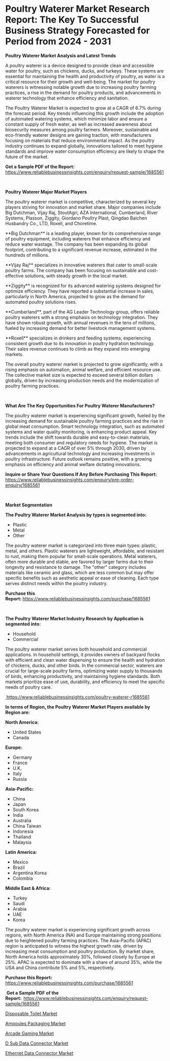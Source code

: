 <p><h1>Poultry Waterer Market Research Report: The Key To Successful Business Strategy Forecasted for Period from 2024 - 2031</h1></p><p><strong>Poultry Waterer Market Analysis and Latest Trends</strong></p>
<p><p>A poultry waterer is a device designed to provide clean and accessible water for poultry, such as chickens, ducks, and turkeys. These systems are essential for maintaining the health and productivity of poultry, as water is a critical resource for their growth and well-being. The market for poultry waterers is witnessing notable growth due to increasing poultry farming practices, a rise in the demand for poultry products, and advancements in waterer technology that enhance efficiency and sanitation.</p><p>The Poultry Waterer Market is expected to grow at a CAGR of 6.7% during the forecast period. Key trends influencing this growth include the adoption of automated watering systems, which minimize labor and ensure a constant supply of fresh water, as well as increased awareness about biosecurity measures among poultry farmers. Moreover, sustainable and eco-friendly waterer designs are gaining traction, with manufacturers focusing on materials that reduce environmental impact. As the poultry industry continues to expand globally, innovations tailored to meet hygiene standards and improve water consumption efficiency are likely to shape the future of the market.</p></p>
<p><strong>Get a Sample PDF of the Report:&nbsp;</strong> <a href="https://www.reliablebusinessinsights.com/enquiry/request-sample/1685561?utm_campaign=1135&utm_medium=2&utm_source=Github&utm_content=ia&utm_term=06102024&utm_id=poultry-waterer">https://www.reliablebusinessinsights.com/enquiry/request-sample/1685561</a></p>
<p>&nbsp;</p>
<p><strong>Poultry Waterer Major Market Players</strong></p>
<p><p>The poultry waterer market is competitive, characterized by several key players striving for innovation and market share. Major companies include Big Dutchman, Vijay Raj, StoutAgri, AZA International, Cumberland, River Systems, Plasson, Ziggity, Giordano Poultry Plast, Qingdao Baichen Husbandry Co., LTD, Roxell, and Choretime.</p><p>**Big Dutchman** is a leading player, known for its comprehensive range of poultry equipment, including waterers that enhance efficiency and reduce water wastage. The company has been expanding its global footprint, contributing to a significant revenue increase, estimated in the hundreds of millions.</p><p>**Vijay Raj** specializes in innovative waterers that cater to small-scale poultry farms. The company has been focusing on sustainable and cost-effective solutions, with steady growth in the local market.</p><p>**Ziggity** is recognized for its advanced watering systems designed for optimize efficiency. They have reported a substantial increase in sales, particularly in North America, projected to grow as the demand for automated poultry solutions rises.</p><p>**Cumberland**, part of the AG Leader Technology group, offers reliable poultry waterers with a strong emphasis on technology integration. They have shown robust growth, with annual revenues in the tens of millions, fueled by increasing demand for better livestock management systems. </p><p>**Roxell** specializes in drinkers and feeding systems, experiencing consistent growth due to its innovation in poultry hydration technology. Their sales revenue continues to climb as they expand into emerging markets.</p><p>The overall poultry waterer market is projected to grow significantly, with a rising emphasis on automation, animal welfare, and efficient resource use. The collective market size is expected to exceed several billion dollars globally, driven by increasing production needs and the modernization of poultry farming practices.</p></p>
<p>&nbsp;</p>
<p><strong>What Are The Key Opportunities For Poultry Waterer Manufacturers?</strong></p>
<p><p>The poultry waterer market is experiencing significant growth, fueled by the increasing demand for sustainable poultry farming practices and the rise in global meat consumption. Smart technology integration, such as automated systems and water quality monitoring, is enhancing product appeal. Key trends include the shift towards durable and easy-to-clean materials, meeting both consumer and regulatory needs for hygiene. The market is projected to expand at a CAGR of over 5% through 2030, driven by advancements in agricultural technology and increasing investments in poultry infrastructure. Future outlook remains positive, with a growing emphasis on efficiency and animal welfare dictating innovations.</p></p>
<p><strong>Inquire or Share Your Questions If Any Before Purchasing This Report:</strong> <a href="https://www.reliablebusinessinsights.com/enquiry/pre-order-enquiry/1685561?utm_campaign=1135&utm_medium=2&utm_source=Github&utm_content=ia&utm_term=06102024&utm_id=poultry-waterer">https://www.reliablebusinessinsights.com/enquiry/pre-order-enquiry/1685561</a></p>
<p>&nbsp;</p>
<p><strong>Market Segmentation</strong></p>
<p><strong>The Poultry Waterer Market Analysis by types is segmented into:</strong></p>
<p><ul><li>Plastic</li><li>Metal</li><li>Other</li></ul></p>
<p><p>The poultry waterer market is categorized into three main types: plastic, metal, and others. Plastic waterers are lightweight, affordable, and resistant to rust, making them popular for small-scale operations. Metal waterers, often more durable and stable, are favored by larger farms due to their longevity and resistance to damage. The "other" category includes materials like ceramic and glass, which are less common but may offer specific benefits such as aesthetic appeal or ease of cleaning. Each type serves distinct needs within the poultry industry.</p></p>
<p><strong>Purchase this Report:&nbsp;</strong><a href="https://www.reliablebusinessinsights.com/purchase/1685561?utm_campaign=1135&utm_medium=2&utm_source=Github&utm_content=ia&utm_term=06102024&utm_id=poultry-waterer">https://www.reliablebusinessinsights.com/purchase/1685561</a></p>
<p>&nbsp;</p>
<p><strong>The Poultry Waterer Market Industry Research by Application is segmented into:</strong></p>
<p><ul><li>Household</li><li>Commercial</li></ul></p>
<p><p>The poultry waterer market serves both household and commercial applications. In household settings, it provides owners of backyard flocks with efficient and clean water dispensing to ensure the health and hydration of chickens, ducks, and other birds. In the commercial sector, waterers are crucial for large-scale poultry farms, optimizing water supply to thousands of birds, enhancing productivity, and maintaining hygiene standards. Both markets prioritize ease of use, durability, and efficiency to meet the specific needs of poultry care.</p></p>
<p><a href="https://www.reliablebusinessinsights.com/poultry-waterer-r1685561?utm_campaign=1135&utm_medium=2&utm_source=Github&utm_content=ia&utm_term=06102024&utm_id=poultry-waterer">&nbsp;https://www.reliablebusinessinsights.com/poultry-waterer-r1685561</a></p>
<p><strong>In terms of Region, the Poultry Waterer Market Players available by Region are:</strong></p>
<p>
    <p> <strong> North America: </strong>
        <ul>
            <li>United States</li>
            <li>Canada</li>
        </ul>
        </p> 
    <p> <strong> Europe: </strong>
        <ul>
            <li>Germany</li>
            <li>France</li>
            <li>U.K.</li>
            <li>Italy</li>
            <li>Russia</li>
        </ul>
        </p> 
    <p> <strong> Asia-Pacific: </strong>
        <ul>
            <li>China</li>
            <li>Japan</li>
            <li>South Korea</li>
            <li>India</li>
            <li>Australia</li>
            <li>China Taiwan</li>
            <li>Indonesia</li>
            <li>Thailand</li>
            <li>Malaysia</li>
        </ul>
        </p> 
    <p> <strong> Latin America: </strong>
        <ul>
            <li>Mexico</li>
            <li>Brazil</li>
            <li>Argentina Korea</li>
            <li>Colombia</li>
        </ul>
        </p> 
    <p> <strong> Middle East & Africa: </strong>
        <ul>
            <li>Turkey</li>
            <li>Saudi</li>
            <li>Arabia</li>
            <li>UAE</li>
            <li>Korea</li>
        </ul>
    </p>
    </p>
<p><p>The poultry waterer market is experiencing significant growth across regions, with North America (NA) and Europe maintaining strong positions due to heightened poultry farming practices. The Asia-Pacific (APAC) region is anticipated to witness the highest growth rate, driven by increasing meat consumption and poultry production. By market share, North America holds approximately 30%, followed closely by Europe at 25%. APAC is expected to dominate with a share of around 35%, while the USA and China contribute 5% and 5%, respectively.</p></p>
<p><strong>Purchase this Report: </strong><a href="https://www.reliablebusinessinsights.com/purchase/1685561?utm_campaign=1135&utm_medium=2&utm_source=Github&utm_content=ia&utm_term=06102024&utm_id=poultry-waterer">https://www.reliablebusinessinsights.com/purchase/1685561</a></p>
<p>&nbsp;<strong>Get a Sample PDF of the Report:&nbsp;&nbsp;</strong><a href="https://www.reliablebusinessinsights.com/enquiry/request-sample/1685561?utm_campaign=1135&utm_medium=2&utm_source=Github&utm_content=ia&utm_term=06102024&utm_id=poultry-waterer">https://www.reliablebusinessinsights.com/enquiry/request-sample/1685561</a></p>
<p><strong></strong></p>
<p><p><a href="https://github.com/mozsorpen/Market-Research-Report-List-1/blob/main/disposable-toilet-market.md?utm_campaign=1135&utm_medium=2&utm_source=Github&utm_content=ia&utm_term=06102024&utm_id=poultry-waterer">Disposable Toilet Market</a></p><p><a href="https://www.linkedin.com/pulse/strategic-market-insights-navigating-global-ampoules-packaging-oagve?utm_campaign=1135&utm_medium=2&utm_source=Github&utm_content=ia&utm_term=06102024&utm_id=poultry-waterer">Ampoules Packaging Market</a></p><p><a href="https://www.linkedin.com/pulse/global-arcade-gaming-market-focus-product-type-racingshootingsportsaction-s8ame?utm_campaign=1135&utm_medium=2&utm_source=Github&utm_content=ia&utm_term=06102024&utm_id=poultry-waterer">Arcade Gaming Market</a></p><p><a href="https://issuu.com/reportprime-2/docs/d-sub-data-connector-market-size-20_afdd08310bd5b6?utm_campaign=1135&utm_medium=2&utm_source=Github&utm_content=ia&utm_term=06102024&utm_id=poultry-waterer">D Sub Data Connector Market</a></p><p><a href="https://issuu.com/reportprime-2/docs/ethernet-data-connector-market-size_e9ebd7ac2b60ed?utm_campaign=1135&utm_medium=2&utm_source=Github&utm_content=ia&utm_term=06102024&utm_id=poultry-waterer">Ethernet Data Connector Market</a></p></p>